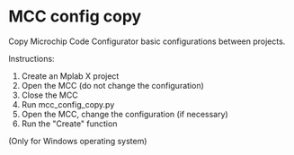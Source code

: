# MCC config copy
Copy Microchip Code Configurator basic configurations between projects.

Instructions:
1. Create an Mplab X project
2. Open the MCC (do not change the configuration)
3. Close the MCC
4. Run mcc_config_copy.py
5. Open the MCC, change the configuration (if necessary)
6. Run the "Create" function

(Only for Windows operating system)